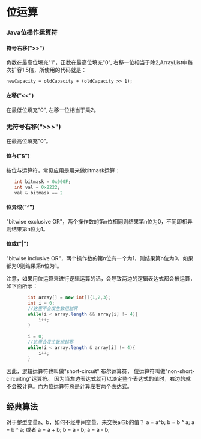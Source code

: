 # 位运算

### Java位操作运算符
#### 符号右移(">>")
负数在最高位填充"1"，正数在最高位填充"0", 右移一位相当于除2,ArrayList中每次扩容1.5倍，所使用的代码就是：
```
newCapacity = oldCapacity + (oldCapacity >> 1);
```
#### 左移("<<")
在最低位填充"0", 左移一位相当于乘2。
### 无符号右移(">>>")
在最高位填充"0"。
#### 位与("&")
按位与运算符，常见应用是用来做bitmask运算：
```java
   int bitmask = 0x000F;
   int val = 0x2222;
   val & bitmask == 2
```
#### 位异或("^")
"bitwise exclusive OR"，两个操作数的第n位相同则结果第n位为0，不同即相异则结果第n位为1。

#### 位或("|")
"bitwise inclusive OR"，两个操作数的第n位有一个为1，则结果第n位为0，如果都为0则结果第n位为1。

注意，如果用位运算来进行逻辑运算的话，会导致两边的逻辑表达式都会被运算，如下面所示：
```java
        int array[] = new int[]{1,2,3};
        int i = 0;
        //这里不会发生数组越界
        while(i < array.length && array[i] != 4){
            i++;
        }
       
        i = 0;
        //这里会发生数组越界
        while(i < array.length & array[i] != 4){
            i++;
        }
```
因此，逻辑运算符也叫做"short-circuit" 布尔运算符， 位运算符叫做"non-short-circuiting"运算符。 因为当左边表达式就可以决定整个表达式的值时，右边的就不会被计算。而为位运算符总是计算左右两个表达式。
## 经典算法
对于整型变量a、b，如何不经中间变量，来交换a与b的值？
a = a^b; b = b ^ a; a = b ^ a; 或者 a = a + b; b = a - b; a = a - b;
